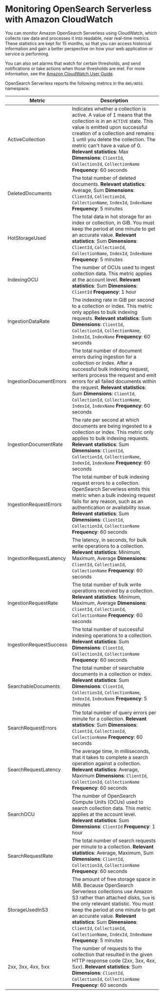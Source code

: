 # Monitoring OpenSearch Serverless with Amazon CloudWatch<a name="monitoring-cloudwatch"></a>

You can monitor Amazon OpenSearch Serverless using CloudWatch, which collects raw data and processes it into readable, near real\-time metrics\. These statistics are kept for 15 months, so that you can access historical information and gain a better perspective on how your web application or service is performing\. 

You can also set alarms that watch for certain thresholds, and send notifications or take actions when those thresholds are met\. For more information, see the [Amazon CloudWatch User Guide](https://docs.aws.amazon.com/AmazonCloudWatch/latest/monitoring/)\.

OpenSearch Serverless reports the following metrics in the `AWS/AOSS` namespace\.


| Metric | Description | 
| --- | --- | 
| ActiveCollection |  Indicates whether a collection is active\. A value of 1 means that the collection is in an `ACTIVE` state\. This value is emitted upon successful creation of a collection and remains 1 until you delete the collection\. The metric can't have a value of 0\. **Relevant statistics**: Max **Dimensions**: `ClientId`, `CollectionId`, `CollectionName` **Frequency**: 60 seconds  | 
| DeletedDocuments |  The total number of deleted documents\. **Relevant statistics**: Average, Sum **Dimensions**: `ClientId`, `CollectionId`, `CollectionName`, `IndexId`, `IndexName` **Frequency**: 5 minutes  | 
| HotStorageUsed |  The total data in hot storage for an index or collection, in GiB\. You must keep the period at one minute to get an accurate value\. **Relevant statistics**: Sum **Dimensions**: `ClientId`, `CollectionId`, `CollectionName`, `IndexId`, `IndexName` **Frequency**: 5 minutes  | 
| IndexingOCU |  The number of OCUs used to ingest collection data\. This metric applies at the account level\. **Relevant statistics**: Sum **Dimensions**: `ClientId` **Frequency**: 1 hour  | 
| IngestionDataRate |  The indexing rate in GiB per second to a collection or index\. This metric only applies to bulk indexing requests\. **Relevant statistics**: Sum **Dimensions**: `ClientId`, `CollectionId`, `CollectionName`, `IndexId`, `IndexName` **Frequency**: 60 seconds  | 
| IngestionDocumentErrors |  The total number of document errors during ingestion for a collection or index\. After a successful bulk indexing request, writers process the request and emit errors for all failed documents within the request\. **Relevant statistics**: Sum **Dimensions**: `ClientId`, `CollectionId`, `CollectionName`, `IndexId`, `IndexName` **Frequency**: 60 seconds  | 
| IngestionDocumentRate |  The rate per second at which documents are being ingested to a collection or index\. This metric only applies to bulk indexing requests\. **Relevant statistics**: Sum **Dimensions**: `ClientId`, `CollectionId`, `CollectionName`, `IndexId`, `IndexName` **Frequency**: 60 seconds  | 
| IngestionRequestErrors |  The total number of bulk indexing request errors to a collection\. OpenSearch Serverless emits this metric when a bulk indexing request fails for any reason, such as an authentication or availability issue\. **Relevant statistics**: Sum **Dimensions**: `ClientId`, `CollectionId`, `CollectionName` **Frequency**: 60 seconds  | 
| IngestionRequestLatency |  The latency, in seconds, for bulk write operations to a collection\. **Relevant statistics**: Minimum, Maximum, Average **Dimensions**: `ClientId`, `CollectionId`, `CollectionName` **Frequency**: 60 seconds  | 
| IngestionRequestRate |  The total number of bulk write operations received by a collection\. **Relevant statistics**: Minimum, Maximum, Average **Dimensions**: `ClientId`, `CollectionId`, `CollectionName` **Frequency**: 60 seconds  | 
| IngestionRequestSuccess |  The total number of successful indexing operations to a collection\. **Relevant statistics**: Sum **Dimensions**: `ClientId`, `CollectionId`, `CollectionName` **Frequency**: 60 seconds  | 
| SearchableDocuments |  The total number of searchable documents in a collection or index\. **Relevant statistics**: Sum **Dimensions**: `ClientId`, `CollectionId`, `CollectionName`, `IndexId`, `IndexName` **Frequency**: 5 minutes  | 
| SearchRequestErrors |  The total number of query errors per minute for a collection\. **Relevant statistics**: Sum **Dimensions**: `ClientId`, `CollectionId`, `CollectionName` **Frequency**: 60 seconds  | 
| SearchRequestLatency |  The average time, in milliseconds, that it takes to complete a search operation against a collection\. **Relevant statistics**: Average, Maximum **Dimensions**: `ClientId`, `CollectionId`, `CollectionName` **Frequency**: 60 seconds  | 
| SearchOCU |  The number of OpenSearch Compute Units \(OCUs\) used to search collection data\. This metric applies at the account level\. **Relevant statistics**: Sum **Dimensions**: `ClientId` **Frequency**: 1 hour  | 
| SearchRequestRate |  The total number of search requests per minute to a collection\. **Relevant statistics**: Average, Maximum, Sum **Dimensions**: `ClientId`, `CollectionId`, `CollectionName` **Frequency**: 60 seconds  | 
| StorageUsedInS3 |  The amount of free storage space in MiB\. Because OpenSearch Serverless collections use Amazon S3 rather than attached disks, `Sum` is the only relevant statistic\. You must keep the period at one minute to get an accurate value\. **Relevant statistics**: Sum **Dimensions**: `ClientId`, `CollectionId`, `CollectionName`, `IndexId`, `IndexName` **Frequency**: 5 minutes  | 
| 2xx, 3xx, 4xx, 5xx |  The number of requests to the collection that resulted in the given HTTP response code \(2*xx*, 3*xx*, 4*xx*, 5*xx*\)\. **Relevant statistics**: Sum **Dimensions**: `ClientId`, `CollectionId`, `CollectionName` **Frequency**: 60 seconds  | 